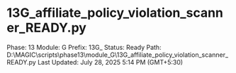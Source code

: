 # 13G_affiliate_policy_violation_scanner_READY.py

Phase: 13
Module: G
Prefix: 13G_
Status: Ready
Path: D:\MAGIC\scripts\phase13\module_G\13G_affiliate_policy_violation_scanner_READY.py
Last Updated: July 28, 2025 5:14 PM (GMT+5:30)
